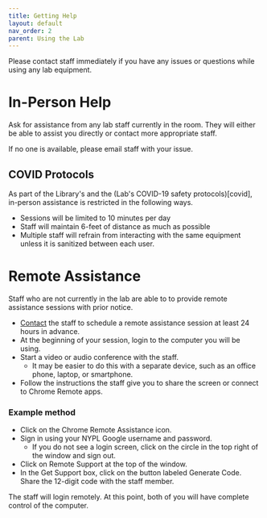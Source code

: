 ```yaml
---
title: Getting Help
layout: default
nav_order: 2
parent: Using the Lab
---
```


Please contact staff immediately if you have any issues or questions while using any lab equipment.

# In-Person Help
Ask for assistance from any lab staff currently in the room. They will either be able to assist you directly or contact more appropriate staff.

If no one is available, please email staff with your issue. 

## COVID Protocols
As part of the Library's and the (Lab's COVID-19 safety protocols)[covid], in-person assistance is restricted in the following ways.

* Sessions will be limited to 10 minutes per day
* Staff will maintain 6-feet of distance as much as possible
* Multiple staff will refrain from interacting with the same equipment unless it is sanitized between each user.

# Remote Assistance
Staff who are not currently in the lab are able to to provide remote assistance sessions with prior notice.

* [Contact](mailto:digitalarchives@nypl.org) the staff to schedule a remote assistance session at least 24 hours in advance.
* At the beginning of your session, login to the computer you will be using.
* Start a video or audio conference with the staff.
	* It may be easier to do this with a separate device, such as an office phone, laptop, or smartphone.
* Follow the instructions the staff give you to share the screen or connect to Chrome Remote apps.
### Example method
* Click on the Chrome Remote Assistance icon.
* Sign in using your NYPL Google username and password.
	* If you do not see a login screen, click on the circle in the top right of the window and sign out.
* Click on Remote Support at the top of the window.
* In the Get Support box, click on the button labeled Generate Code. Share the 12-digit code with the staff member.

The staff will login remotely. At this point, both of you will have complete control of the computer.